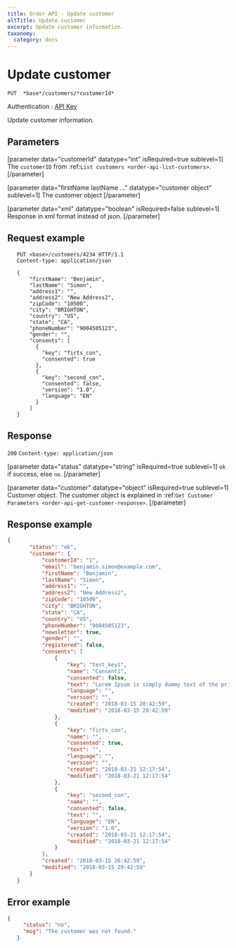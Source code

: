 ```yaml
---
title: Order API - Update customer
altTitle: Update customer
excerpt: Update customer information.
taxonomy:
  category: docs
---
```


# Update customer

```text
PUT  *base*/customers/*customerId*
```
Authentication : [API Key](/api-references/api-intro#authentication)

Update customer information.

## Parameters

[parameter data="customerId" datatype="int" isRequired=true sublevel=1]
The ``customerID`` from :ref:`List customers <order-api-list-customers>`.
[/parameter]

[parameter data="firstName lastName ..." datatype="customer object"  sublevel=1]
The customer object 
[/parameter]

[parameter data="xml" datatype="boolean" isRequired=false sublevel=1]
Response in xml format instead of json.
[/parameter]

## Request example

```http
   PUT <base>/customers/4234 HTTP/1.1
   Content-type: application/json

   {
       "firstName": "Benjamin",
       "lastName": "Simon",
       "address1": "",
       "address2": "New Address2",
       "zipCode": "10500",
       "city": "BRIGHTON",
       "country": "US",
       "state": "CA",
       "phoneNumber": "9004505123",
       "gender": "",
       "consents": [
         {
           "key": "firts_con",
           "consented": true
         },
         {
           "key": "second_con",
           "consented": false,
           "version": "1.0",
           "language": "EN"
         }
       ]
   }
```

## Response

`200` `Content-type: application/json`

[parameter data="status" datatype="string" isRequired=true sublevel=1]
``ok`` if success, else ``no``.
[/parameter]

[parameter data="customer" datatype="object" isRequired=true sublevel=1]
Customer object. The customer object is explained in :ref:`Get Customer Parameters <order-api-get-customer-response>`.
[/parameter]

## Response example

```json
{
       "status": "ok",
       "customer": {
           "customerId": "1",
           "email": "benjamin.simon@example.com",
           "firstName": "Benjamin",
           "lastName": "Simon",
           "address1": "",
           "address2": "New Address2",
           "zipCode": "10500",
           "city": "BRIGHTON",
           "state": "CA",
           "country": "US",
           "phoneNumber": "9004505123",
           "newsletter": true,
           "gender": "",
           "registered": false,
           "consents": [
               {
                   "key": "test_key1",
                   "name": "Consent1",
                   "consented": false,
                   "text": "Lorem Ipsum is simply dummy text of the printing and typesetting industry. Lorem Ipsum has been the industrys standard dummy text ever since the 1500s, when an unknown printer took a galley ",
                   "language": "",
                   "version": "",
                   "created": "2018-03-15 20:42:59",
                   "modified": "2018-03-15 20:42:59"
               },
               {
                   "key": "firts_con",
                   "name": "",
                   "consented": true,
                   "text": "",
                   "language": "",
                   "version": "",
                   "created": "2018-03-21 12:17:54",
                   "modified": "2018-03-21 12:17:54"
               },
               {
                   "key": "second_con",
                   "name": "",
                   "consented": false,
                   "text": "",
                   "language": "EN",
                   "version": "1.0",
                   "created": "2018-03-21 12:17:54",
                   "modified": "2018-03-21 12:17:54"
               }
           ],
           "created": "2018-03-15 20:42:59",
           "modified": "2018-03-15 20:42:59"
       }
   }
```

## Error example

```json
{
     "status": "no",
     "msg": "The customer was not found."
   }
```
